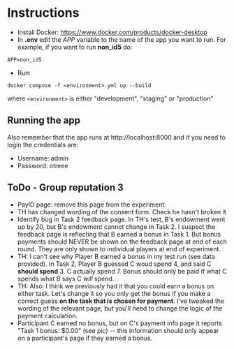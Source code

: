 # Instructions

- Install Docker: https://www.docker.com/products/docker-desktop
- In **.env** edit the *APP* variable to the name of the app you want to run. For example, if you want to run **non_id5** do:
```
APP=non_id5
```
- Run:
```
docker compose -f <environment>.yml up --build
```
where `<environment>` is either "development", "staging" or "production"

## Running the app

Also remember that the app runs at http://localhost:8000 and if you need to login the credentials are:

- Username: admin
- Password: otreee

## ToDo - Group reputation 3

- PayID page: remove this page from the experiment
- TH has changed wording of the consent form. Check he hasn't broken it
- Identify bug in Task 2 feedback page. In TH's test, B's endowment went up by 20, but B's endowment cannot change in Task 2. I suspect the feedback page is reflecting that B earned a bonus in Task 1. But bonus payments should NEVER be shown on the feedback page at end of each round. They are only shown to individual players at end of experiment.
- TH: I can't see why Player B earned a bonus in my test run (see data provided). In Task 2, Player B guessed C woud spend 4, and said C **should spend** 3. C actually spend 7. Bonus should only be paid if what C spends what B says C *will* spend.
- TH: Also: I think we previously had it that you could earn a bonus on either task. Let's change it so you only get the bonus if you make a correct guess **on the task that is chosen for payment**. I've tweaked the wording of the relevant page, but you'll need to change the logic of the payment calculation.
- Participant C earned no bonus, but on C's payment info page it reports "Task 1 bonus: $0.00" (see pic) -- this information should only appear on a participant's page if they earned a bonus.